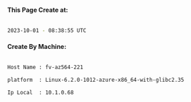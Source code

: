 
   
#### This Page Create at:

```bash

2023-10-01 - 08:38:55 UTC

```

#### Create By Machine:

```bash

Host Name : fv-az564-221

platform  : Linux-6.2.0-1012-azure-x86_64-with-glibc2.35

Ip Local  : 10.1.0.68

```

